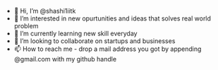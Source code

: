 - 👋 Hi, I’m @shashi1iitk
- 👀 I’m interested in new opurtunities and ideas that solves real world problem
- 🌱 I’m currently learning new skill everyday
- 💞️ I’m looking to collaborate on startups and businesses
- 📫 How to reach me - drop a mail address you got by appending @gmail.com with my github handle 

<!---
shashi1iitk/shashi1iitk is a ✨ special ✨ repository because its `README.md` (this file) appears on your GitHub profile.
You can click the Preview link to take a look at your changes.
--->
